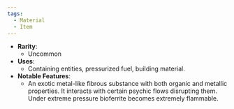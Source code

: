 ```yaml
---
tags:
  - Material
  - Item
---
```

- **Rarity**:
	- Uncommon
- **Uses**:
	- Containing entities, pressurized fuel, building material.
- **Notable Features**:
	- An exotic metal-like fibrous substance with both organic and metallic properties. It interacts with certain psychic flows disrupting them. Under extreme pressure bioferrite becomes extremely flammable.